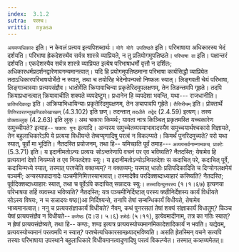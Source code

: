 ```yaml
---
index:  3.1.2
sutra:  परश्च।
vritti:  nyasa
---
```


`अयमप्यधिकारः` इति। न केवलं प्रत्यय इत्यपिशब्दार्थः। `योगे योगे उपतिष्ठते` इति। परिभाषाया अधिकारस्य भेदं दर्शयति। परिभाषा ह्रेकदेशस्थैव सर्वत्र शास्त्रे व्याप्रियते, न तु प्रतियोगमुपतिष्ठते। `परिभाषा वा` इति। पक्षान्तरं दर्शयति। एकदेशस्यैव सर्वत्र शास्त्रे व्याप्रियत इत्येष परिभाषाधर्मो वृत्तौ न दर्शितः; अधिकारधर्मप्रदर्शनद्वारेणावगम्यमानत्वात्। यदि हि प्रयोगमुपतिष्ठमाना परिभाषा कार्यसिद्धौ व्याप्रियेत तदाऽधिकारपरिभाषयोर्भेदो न स्यात्, तथा च तयोरिह भेदेनोपन्यसो निष्फलः स्यात्। लिङ्गवती चेयं परिभाषा, लिङ्गञ्चास्याः प्रत्ययसंज्ञैव। धातोर्वेति क्रियावाचिन्या प्रकृतेरिदमुपलक्षणम्, तेन तिङन्तमपि गृह्रते। तदपि क्रियाप्रधानत्वात् क्रियावाचीति शक्यते व्यपदेष्टुम्। प्रधानेन हि व्यपदेशा भवन्ति, यथा--- राजधानीति। `प्रातिपदिकाद्वा` इति। अक्रियाभिधायिन्याः प्रकृतेरिदमुपक्षणम्, तेन ङ्यापावपि गृह्रेते। `तैत्तिरीयम्` इति। प्रोक्तार्थे `तित्तिरवरतन्तुखण्डिकोखाच्छण्` (4.3.102) इति छण्। तदन्तात् `तदधीते तद्वेद` (2.4.59) इत्यण्। तस्य `प्रोक्ताल्लुक्` (4.2.63) इति लुक्। अथ चकारः किमर्थः; यावता नात्र किञ्चित् प्रकृतमस्ति यच्चकारेण समुच्चीयते? इत्याह-- `चकारः पुनः` इत्यादि। अन्यस्य समुच्चेतव्यस्याभावादस्यैव समुच्चयार्थश्चकारो विज्ञायते, तेन बहुलाधिकारेऽपि ये प्रत्यया विधीयन्ते तेष्वप्यृणादिषु परत्वं न विकल्प्यते।
किमर्थं पुनरिदमुच्यते? परो यथा स्यात्, पूर्वो मा भूदिति। नैतदस्ति प्रयोजनम्, तथा हि-- यमिच्छति पूर्वं तमाह--- `अव्ययसर्वनाम्नामकच् प्राक्टेः` (5.3.71) इति। य इदानीमतोऽन्यः प्रत्ययः सोऽन्तरेणापि वचनं पर एव भविष्यति? नैतदस्ति; येषामेव हि प्रत्ययानां देशो नियम्यते त एव नियतदेशाः स्युः। य इदानीमतोऽन्योऽनियतदेशः स कदाचित् परे, कदाचित् पूर्वे, कदाचिन्मध्ये स्यात्, तस्मात् परश्चेति वक्तव्यम्? न वक्तव्यम्; यस्मात् धातोः प्रतिपदिकादिति च दिग्योगलक्षमेयं पञ्चमी; अन्यस्यापादानादेः पञ्चमीनिमित्तस्याभावात्। तस्मादेषैव परदिक्शब्दाध्याहारं करिष्यति? नैतदस्ति; पूर्वदिक्शब्दाध्याहारः स्यात्, तथा च पूर्वेऽपि कदाचित् सन्नादयः स्युः। `तस्मादित्युत्तरस्य` (१।१।६७) इत्यनया परिभाषया तर्हि व्यवस्था भविष्यति? नैतदस्ति; यत्र पञ्चमीनिर्दिष्टात् परस्य षष्ठीनिर्देशस्य कार्यं विधीयते सोऽस्य विषयः, न च सन्नादयः षष्ठ()आ निर्दिश्यन्ते, तनापि तेषां सम्बन्धिकार्यं विधीयते, तेषामेव भाव्यमानत्वात्। ननु च प्रत्ययसंज्ञाकार्यं विधीयते? नैवम्, कथं पुनरसतां तेषां शक्यं संज्ञाकार्यं विधातुम्? किञ्च येषां प्रत्ययसंज्ञैव न विधीयते-- `कणेष्ठः` (द।उ। ५।६) `शमेर्ढः` (५।११), इत्येवमादीनाम्, तत्र का गतिः स्यात्? न ह्रेषां प्रत्ययसंज्ञेष्यते, तथा हि-- कण्ठः, शण्ढ इत्यत्र प्रत्ययस्योच्यमानमिकादेशादिकार्यं न भवति। यद्येवम्, प्रत्ययस्योच्यमानं परत्वमपि न स्यात्? परश्चेत्यधिकारसामथ्र्याद्भविष्यति। असति ह्रेतस्मिन् वचने सत्यपि तस्याः परिभाषाया उपस्थाने बहुलाधिकारे विधीयमानत्वादुणादिषु परत्वं विकल्प्येत। तस्मात् कत्र्तव्यमेतत्॥
